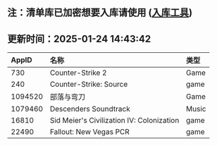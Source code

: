 ## 注：清单库已加密想要入库请使用 ([入库工具](https://github.com/BlankTMing/ManifestAutoUpdate/releases))

## 更新时间：2025-01-24 14:43:42
| AppID | 名称 | 类型  |
| :-------------------- | :----------------------------- | :----------- |
| 730 | Counter-Strike 2| Game |
| 240 | Counter-Strike: Source| game |
| 1094520 | 部落与弯刀| Game |
| 1079460 | Descenders Soundtrack| Music |
| 16810 | Sid Meier's Civilization IV: Colonization| game |
| 22490 | Fallout: New Vegas PCR| game |
